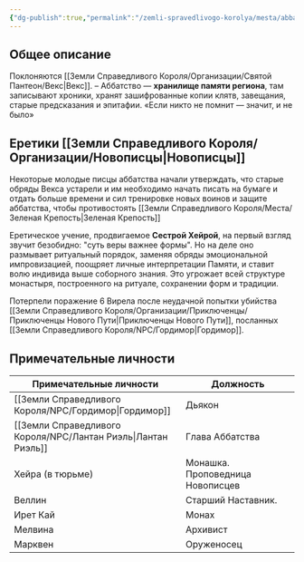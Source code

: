 ```yaml
---
{"dg-publish":true,"permalink":"/zemli-spravedlivogo-korolya/mesta/abbatstvo-svyatogo-veksa/"}
---
```


## Общее описание
Поклоняются [[Земли Справедливого Короля/Организации/Святой Пантеон/Векс\|Векс]]. – Аббатство  — **хранилище памяти региона**, там записывают хроники, хранят зашифрованные копии клятв, завещания, старые предсказания и эпитафии. «Если никто не помнит — значит, и не было»

## Еретики [[Земли Справедливого Короля/Организации/Новописцы\|Новописцы]]
Некоторые молодые писцы аббатства начали утверждать, что старые обряды Векса устарели и им необходимо начать писать на бумаге и отдать больше времени и сил тренировке новых воинов и защите аббатства, чтобы противостоять [[Земли Справедливого Короля/Места/Зеленая Крепость\|Зеленая Крепость]]

Еретическое учение, продвигаемое **Сестрой Хейрой**, на первый взгляд звучит безобидно: "суть веры важнее формы". Но на деле оно размывает ритуальный порядок, заменяя обряды эмоциональной импровизацией, поощряет личные интерпретации Памяти, и ставит волю индивида выше соборного знания. Это угрожает всей структуре монастыря, построенного на ритуале, сохранении форм и традиции.

Потерпели поражение 6 Вирела после неудачной попытки убийства [[Земли Справедливого Короля/Организации/Приключенцы/Приключенцы Нового Пути\|Приключенцы Нового Пути]], посланных [[Земли Справедливого Короля/NPC/Гордимор\|Гордимор]].

## Примечательные личности

| Примечательные личности | Должность                        |
| ----------------------- | -------------------------------- |
| [[Земли Справедливого Короля/NPC/Гордимор\|Гордимор]]            | Дьякон                           |
| [[Земли Справедливого Короля/NPC/Лантан Риэль\|Лантан Риэль]]        | Глава Аббатства                  |
| Хейра (в тюрьме)        | Монашка. Проповедница Новописцев |
| Веллин                  | Старший Наставник.               |
| Ирет Кай                | Монах                            |
| Мелвина                 | Архивист                         |
| Марквен                 | Оруженосец                       |
